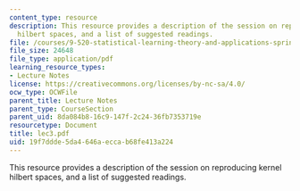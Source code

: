 ```yaml
---
content_type: resource
description: This resource provides a description of the session on reproducing kernel
  hilbert spaces, and a list of suggested readings.
file: /courses/9-520-statistical-learning-theory-and-applications-spring-2006/19f7ddde5da4646aeccab68fe413a224_lec3.pdf
file_size: 24648
file_type: application/pdf
learning_resource_types:
- Lecture Notes
license: https://creativecommons.org/licenses/by-nc-sa/4.0/
ocw_type: OCWFile
parent_title: Lecture Notes
parent_type: CourseSection
parent_uid: 8da084b8-16c9-147f-2c24-36fb7353719e
resourcetype: Document
title: lec3.pdf
uid: 19f7ddde-5da4-646a-ecca-b68fe413a224
---
```

This resource provides a description of the session on reproducing kernel hilbert spaces, and a list of suggested readings.